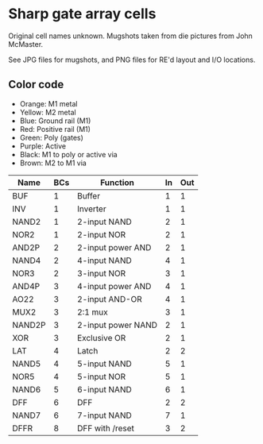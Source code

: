 # Sharp gate array cells

Original cell names unknown. Mugshots taken from die pictures from John McMaster.

See JPG files for mugshots, and PNG files for RE'd layout and I/O locations.

## Color code

 * Orange: M1 metal
 * Yellow: M2 metal
 * Blue: Ground rail (M1)
 * Red: Positive rail (M1)
 * Green: Poly (gates)
 * Purple: Active
 * Black: M1 to poly or active via
 * Brown: M2 to M1 via

| Name | BCs | Function 			        	| In | Out |
|-----|---|-----------------------------|----|-----|
| BUF | 1 | Buffer 			   | 1 | 1 |
| INV | 1 | Inverter 					     | 1 | 1 |
| NAND2 | 1 | 2-input NAND 		  | 2 | 1 |
| NOR2 | 1 | 2-input NOR 		  | 2 | 1 |
| AND2P | 2 | 2-input power AND 						    | 2 | 1 |
| NAND4 | 2 | 4-input NAND 				   | 4 | 1 |
| NOR3 | 2 | 3-input NOR 		  | 3 | 1 |
| AND4P | 3 | 4-input power AND 						       | 4 | 1 |
| AO22 | 3 | 2-input AND-OR 				   | 4 | 1 |
| MUX2 | 3 | 2:1 mux 						       | 3 | 1 |
| NAND2P | 3 | 2-input power NAND 		  | 2 | 1 |
| XOR | 3 | Exclusive OR 		  | 2 | 1 |
| LAT | 4 | Latch 						     | 2 | 2 |
| NAND5 | 4 | 5-input NAND 						     | 5 | 1 |
| NOR5 | 4 | 5-input NOR 	| 5 | 1 |
| NAND6 | 5 | 6-input NAND 						       | 6 | 1 |
| DFF | 6 | DFF 					   | 2 | 2 |
| NAND7 | 6 | 7-input NAND 		  | 7 | 1 |
| DFFR | 8 | DFF with /reset 					   | 3 | 2 |